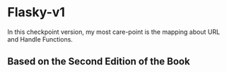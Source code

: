 Flasky-v1
======
In this checkpoint version, my most care-point is the mapping about URL and Handle Functions.

Based on the Second Edition of the Book
--------------------------------------------
